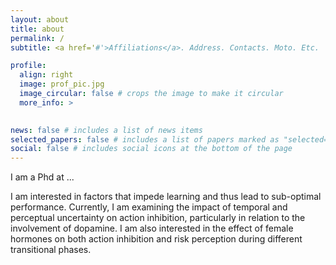 ```yaml
---
layout: about
title: about
permalink: /
subtitle: <a href='#'>Affiliations</a>. Address. Contacts. Moto. Etc.

profile:
  align: right
  image: prof_pic.jpg
  image_circular: false # crops the image to make it circular
  more_info: >
  

news: false # includes a list of news items
selected_papers: false # includes a list of papers marked as "selected={true}"
social: false # includes social icons at the bottom of the page
---
```


I am a Phd at ...

I am interested in factors that impede learning and thus lead to sub-optimal performance. Currently, I am examining the impact of temporal and perceptual uncertainty on action inhibition, particularly in relation to the involvement of dopamine. I am also interested in the effect of female hormones on both action inhibition and risk perception during different transitional phases.
